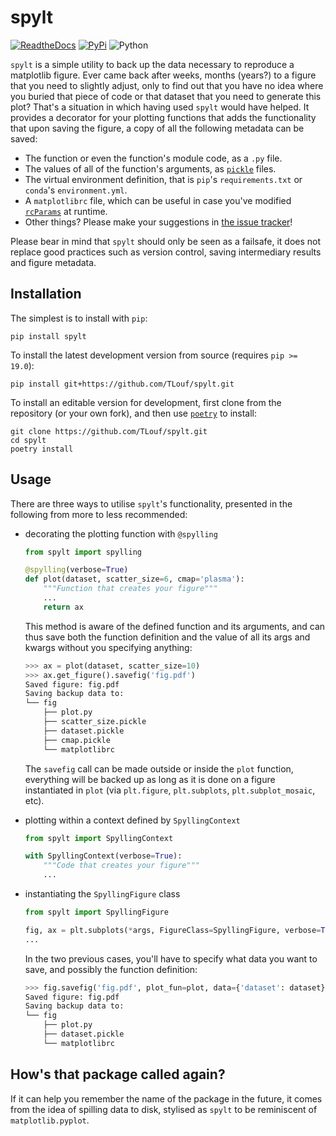 # spylt
[![ReadtheDocs](https://img.shields.io/readthedocs/spylt)](https://spylt.readthedocs.io)
[![PyPi](https://img.shields.io/pypi/v/spylt.svg)](https://pypi.python.org/pypi/spylt)
![Python](https://img.shields.io/pypi/pyversions/spylt)


`spylt` is a simple utility to back up the data necessary to reproduce a matplotlib
figure. Ever came back after weeks, months (years?) to a figure that you need to
slightly adjust, only to find out that you have no idea where you buried that piece of
code or that dataset that you need to generate this plot? That's a situation in which
having used `spylt` would have helped. It provides a decorator for your plotting
functions that adds the functionality that upon saving the figure, a copy of all the
following metadata can be saved:

- The function or even the function's module code, as a `.py` file.
- The values of all of the function's arguments, as
  [`pickle`](https://docs.python.org/3/library/pickle.html) files.
- The virtual environment definition, that is `pip`'s `requirements.txt` or `conda`'s
  `environment.yml`.
- A `matplotlibrc` file, which can be useful in case you've modified
  [`rcParams`](https://matplotlib.org/stable/tutorials/introductory/customizing.html) at
  runtime.
- Other things? Please make your suggestions in [the issue
  tracker](https://github.com/TLouf/spylt/issues)!

Please bear in mind that `spylt` should only be seen as a failsafe, it does not replace
good practices such as version control, saving intermediary results and figure metadata.

<!-- follows_intro DO NOT REMOVE install_follows -->

## Installation

The simplest is to install with `pip`:

```
pip install spylt
```

To install the latest development version from source (requires `pip >= 19.0`):
```
pip install git+https://github.com/TLouf/spylt.git
```

To install an editable version for development, first clone from the repository (or your
own fork), and then use [`poetry`](https://python-poetry.org/docs/) to install:

```
git clone https://github.com/TLouf/spylt.git
cd spylt
poetry install
```

## Usage
There are three ways to utilise `spylt`'s functionality, presented in the following from
more to less recommended:

- decorating the plotting function with `@spylling`
    ```python
    from spylt import spylling

    @spylling(verbose=True)
    def plot(dataset, scatter_size=6, cmap='plasma'):
        """Function that creates your figure"""
        ...
        return ax
    ```
    This method is aware of the defined function and its arguments, and can thus save
    both the function definition and the value of all its args and kwargs without you
    specifying anything:

    ```python
    >>> ax = plot(dataset, scatter_size=10)
    >>> ax.get_figure().savefig('fig.pdf')
    Saved figure: fig.pdf
    Saving backup data to:
    └── fig
        ├── plot.py
        ├── scatter_size.pickle
        ├── dataset.pickle
        ├── cmap.pickle
        └── matplotlibrc
    ```

    The `savefig` call can be made outside or inside the `plot` function, everything
    will be backed up as long as it is done on a figure instantiated in `plot` (via
    `plt.figure`, `plt.subplots`, `plt.subplot_mosaic`, etc).


- plotting within a context defined by `SpyllingContext`
    ```python
    from spylt import SpyllingContext

    with SpyllingContext(verbose=True):
        """Code that creates your figure"""
        ...
    ```

- instantiating the `SpyllingFigure` class
    ```python
    from spylt import SpyllingFigure

    fig, ax = plt.subplots(*args, FigureClass=SpyllingFigure, verbose=True)
    ...
    ```

    In the two previous cases, you'll have to specify what data you want to save, and
    possibly the function definition:
    ```python
    >>> fig.savefig('fig.pdf', plot_fun=plot, data={'dataset': dataset})
    Saved figure: fig.pdf
    Saving backup data to:
    └── fig
        ├── plot.py
        ├── dataset.pickle
        └── matplotlibrc
    ```

## How's that package called again?

If it can help you remember the name of the package in the future, it comes from the
idea of spilling data to disk, stylised as `spylt` to be reminiscent of
`matplotlib.pyplot`.
